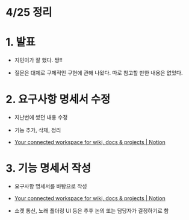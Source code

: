 # 4/25 정리

# 1. 발표

- 지민이가 잘 했다. 짱!!

- 질문은 대체로 구체적인 구현에 관해 나왔다. 따로 참고할 만한 내용은 없었다.

# 2. 요구사항 명세서 수정

- 지난번에 썼던 내용 수정

- 기능 추가, 삭제, 정리

- [Your connected workspace for wiki, docs &amp; projects | Notion](https://fallacious-antler-2d2.notion.site/1d58a774607d8196b8add120845fe2f5?pvs=74)

# 3. 기능 명세서 작성

- 요구사항 명세서를 바탕으로 작성

- [Your connected workspace for wiki, docs &amp; projects | Notion](https://fallacious-antler-2d2.notion.site/1e08a774607d80939befe549bd7f0fb5?pvs=74)

- 소켓 통신, 노래 폴더링 UI 등은 추후 논의 또는 담당자가 결정하기로 함
